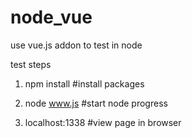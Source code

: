 # node_vue
use vue.js addon to test in node

test steps
1. npm install   #install packages


2. node www.js   #start node progress


3. localhost:1338 #view page in browser
